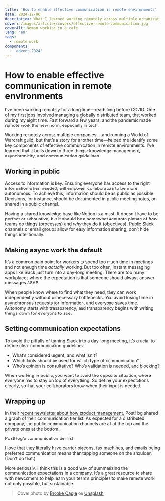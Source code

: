 ```yaml
---
title: 'How to enable effective communication in remote environments'
date: 2024-12-06
description: What I learned working remotely across multiple organizations.
cover: /images/articles/covers/effective-remote-communication.jpg
coverAlt: Woman working in a cafe
lang: 'en'
tags:
  - remote work
components:
  - 'advent-2024'
---
```


# How to enable effective communication in remote environments

I’ve been working remotely for a long time—read: long before COVID. One of my first jobs involved managing a globally distributed team, that worked during my night time. Fast forward a few years, and the pandemic made remote work the new norm, especially in tech.

Working remotely across multiple companies —and running a World of Warcraft guild, but that’s a story for another time—helped me identify some key components of effective communication in remote environments. I’ve learned that it boils down to three things: knowledge management, asynchronicity, and communication guidelines.

## Working in public

Access to information is key. Ensuring everyone has access to the right information when needed, will empower collaborators to be more autonomous. To achieve this, information should be as public as possible. Decisions, for instance, should be documented in public meeting notes, or shared in a public channel.

Having a shared knowledge base like Notion is a must. It doesn’t have to be perfect or exhaustive, but it should be a somewhat accurate picture of _how_ teams do things (processes) and _why_ they do it (objectives). Public Slack channels or email groups allow for easy information sharing, don’t hide things intentionally.

## Making async work the default

It’s a common pain point for workers to spend too much time in meetings and not enough time _actually_ working. But too often, instant messaging apps like Slack just turn into a day-long meeting. There are too many workplaces where the expectation is that someone should always answer messages ASAP.

When people know where to find what they need, they can work independently without unnecessary bottlenecks. You avoid losing time in asynchronous requests for information, and everyone saves time. Autonomy starts with transparency, and transparency begins with writing things down for everyone to see.

## Setting communication expectations

To avoid the pitfalls of turning Slack into a day-long meeting, it’s crucial to define clear communication guidelines:
- What’s considered urgent, and what isn’t?
- Which tools should be used for which type of communication?
- Who’s opinion is consultative? Who’s validation is needed, and blocking?

When working in public, you want to avoid the opposite situation, where everyone has to stay on top of everything. So define your expectations clearly, so that your collaborators know when their input is needed.

## Wrapping up

In their [recent newsletter about how product management](https://newsletter.posthog.com/p/product-management-is-broken-engineers), PostHog shared a graph of their communication tier list. As expected for a distributed company, the public communication channels are all at the top and the private ones at the bottom.

<article-image src="/images/articles/posthog-communication-tier-list.png" alt="S tier: pull requests, A tier: request for comments, github issues, B tier: public slack channels, C tier: carrier pigeon, chemtrails, D tier: private slack DMs & channels, fax machine, E tier: email, F tier: tapping someone on the shoulder and sayin ‘hey, you got a minute?’" title="PostHog communication tier list">
PostHog's communication tier list
</article-image>

I love that they literally have carrier pigeons, fax machines, and emails being preferred communication means than tapping someone on the shoulder. (Don’t do that.)

More seriously, I think this is a good way of summarizing the communication expectations in a company. It’s a great resource to share with newcomers to help learn your team’s principles to make remote work not only possible, but sustainable.

> Cover photo by <a href="https://unsplash.com/@brookecagle?utm_content=creditCopyText&utm_medium=referral&utm_source=unsplash">Brooke Cagle</a> on <a href="https://unsplash.com/photos/woman-sitting-on-brown-wooden-chair-while-using-silver-laptop-computer-in-room-WHWYBmtn3_0?utm_content=creditCopyText&utm_medium=referral&utm_source=unsplash">Unsplash</a>
